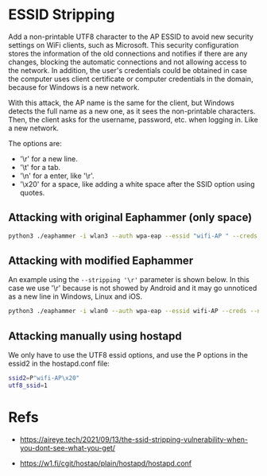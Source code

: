 # ESSID Stripping

Add a non-printable UTF8 character to the AP ESSID to avoid new security settings on WiFi clients, such as Microsoft. This security configuration stores the information of the old connections and notifies if there are any changes, blocking the automatic connections and not allowing access to the network. In addition, the user's credentials could be obtained in case the computer uses client certificate or computer credentials in the domain, because for Windows is a new network.

With this attack, the AP name is the same for the client, but Windows detects the full name as a new one, as it sees the non-printable characters. Then, the client asks for the username, password, etc. when logging in. Like a new network.


The options are:
- '\r' for a new line.
- '\t' for a tab.
- '\n' for a enter, like '\r'.
- '\x20' for a space, like adding a white space after the SSID option using quotes.


## Attacking with original Eaphammer (only space)

```bash
python3 ./eaphammer -i wlan3 --auth wpa-eap --essid "wifi-AP " --creds --negotiate balanced
```

## Attacking with modified Eaphammer

An example using the  `--stripping '\r'`  parameter is shown below. In this case we use '\r' because is not showed by Android and it may go unnoticed as a new line in Windows, Linux and iOS.


```bash
python3 ./eaphammer -i wlan0 --auth wpa-eap --essid wifi-AP --creds --negotiate balanced --essid-stripping '\r'
```

## Attacking manually using hostapd

We only have to use the UTF8 essid options, and use the P options in the essid2 in the hostapd.conf file:
``` bash
ssid2=P"wifi-AP\x20"
utf8_ssid=1
```

# Refs

- https://aireye.tech/2021/09/13/the-ssid-stripping-vulnerability-when-you-dont-see-what-you-get/

- https://w1.fi/cgit/hostap/plain/hostapd/hostapd.conf
